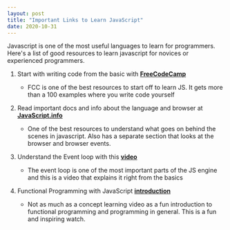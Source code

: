 ```yaml
---
layout: post
title: "Important Links to Learn JavaScript"
date: 2020-10-31
---
```


Javascript is one of the most useful languages to learn for programmers. 
Here's a list of good resources to learn javascript for novices or experienced programmers.

1. Start with writing code from the basic with **[FreeCodeCamp](https://www.freecodecamp.org/)**
    
    - FCC is one of the best resources to start off to learn JS. It gets more than a 100 examples
where you write code yourself

2. Read important docs and info about the language and browser at **[JavaScript.info](https://javascript.info/)**

    - One of the best resources to understand what goes on behind the scenes in javascript. Also
has a separate section that looks at the browser and browser events.


3. Understand the Event loop with this **[video](https://www.youtube.com/watch?v=8aGhZQkoFbQ)**

    - The event loop is one of the most important parts of the JS engine and this is a video that explains it right from the basics


4. Functional Programming with JavaScript **[introduction](https://www.youtube.com/watch?v=e-5obm1G_FY)**

    - Not as much as a concept learning video as a fun introduction to functional programming and programming in general. 
This is a fun and inspiring watch.


